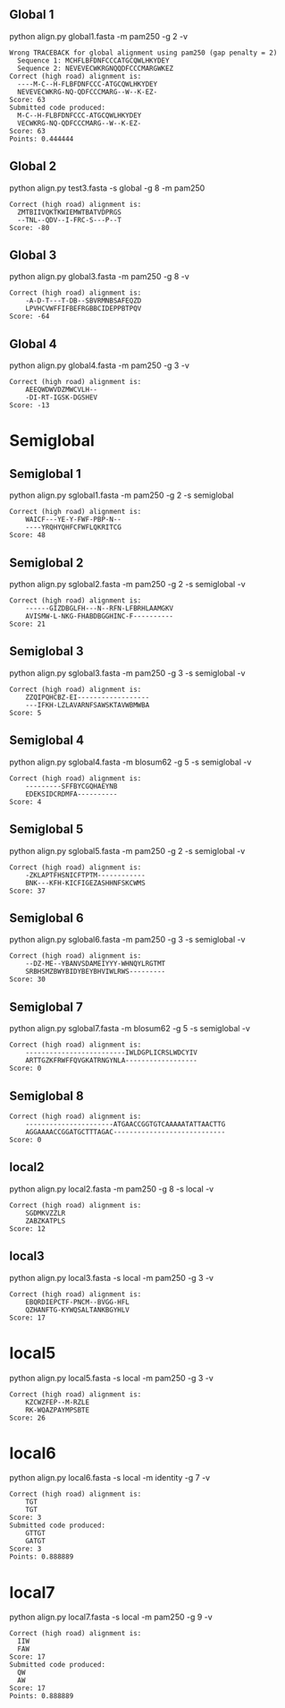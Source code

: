 ## Global 1

python align.py global1.fasta -m pam250 -g 2 -v

    Wrong TRACEBACK for global alignment using pam250 (gap penalty = 2)
      Sequence 1: MCHFLBFDNFCCCATGCQWLHKYDEY
      Sequence 2: NEVEVECWKRGNQQDFCCCMARGWKEZ
    Correct (high road) alignment is:
      ----M-C--H-FLBFDNFCCC-ATGCQWLHKYDEY
      NEVEVECWKRG-NQ-QDFCCCMARG--W--K-EZ-
    Score: 63
    Submitted code produced:
      M-C--H-FLBFDNFCCC-ATGCQWLHKYDEY
      VECWKRG-NQ-QDFCCCMARG--W--K-EZ-
    Score: 63
    Points: 0.444444


## Global 2
python align.py test3.fasta -s global -g 8 -m pam250

    Correct (high road) alignment is:
      ZMTBIIVQKTKWIEMWTBATVDPRGS
      --TNL--QDV--I-FRC-S---P--T
    Score: -80

## Global 3
python align.py global3.fasta -m pam250 -g 8 -v

    Correct (high road) alignment is:
        -A-D-T---T-DB--SBVRMNBSAFEQZD
        LPVHCVWFFIFBEFRGBBCIDEPPBTPQV
    Score: -64

## Global 4
python align.py global4.fasta -m pam250 -g 3 -v

    Correct (high road) alignment is:
        AEEQWDWVDZMWCVLH--
        -DI-RT-IGSK-DGSHEV
    Score: -13

# Semiglobal

## Semiglobal 1
python align.py sglobal1.fasta -m pam250 -g 2 -s semiglobal

    Correct (high road) alignment is:
        WAICF---YE-Y-FWF-PBP-N--
        ----YRQHYQHFCFWFLQKRITCG
    Score: 48

## Semiglobal 2
python align.py sglobal2.fasta -m pam250 -g 2 -s semiglobal -v

    Correct (high road) alignment is:
        ------GIZDBGLFH---N--RFN-LFBRHLAAMGKV
        AVISMW-L-NKG-FHABDBGGHINC-F----------
    Score: 21

## Semiglobal 3
python align.py sglobal3.fasta -m pam250 -g 3 -s semiglobal -v

    Correct (high road) alignment is:
        ZZQIPQHCBZ-EI------------------
        ---IFKH-LZLAVARNFSAWSKTAVWBMWBA
    Score: 5

## Semiglobal 4
python align.py sglobal4.fasta -m blosum62 -g 5 -s semiglobal -v

    Correct (high road) alignment is:
        ---------SFFBYCGQHAEYNB
        EDEKSIDCRDMFA----------
    Score: 4

## Semiglobal 5
python align.py sglobal5.fasta -m pam250 -g 2 -s semiglobal -v

    Correct (high road) alignment is:
        -ZKLAPTFHSNICFTPTM------------
        BNK---KFH-KICFIGEZASHHNFSKCWMS
    Score: 37

## Semiglobal 6
python align.py sglobal6.fasta -m pam250 -g 3 -s semiglobal -v

    Correct (high road) alignment is:
        --DZ-ME--YBANVSDAMEIYYY-WHNQYLRGTMT
        SRBHSMZBWYBIDYBEYBHVIWLRWS---------
    Score: 30
    
## Semiglobal 7
python align.py sglobal7.fasta -m blosum62 -g 5 -s semiglobal -v

    Correct (high road) alignment is:
        -------------------------IWLDGPLICRSLWDCYIV
        ARTTGZKFRWFFQVGKATRNGYNLA------------------
    Score: 0
## Semiglobal 8

    Correct (high road) alignment is:
        ----------------------ATGAACCGGTGTCAAAAATATTAACTTG
        AGGAAAACCGGATGCTTTAGAC----------------------------
    Score: 0

## local2
python align.py local2.fasta -m pam250 -g 8 -s local -v

    Correct (high road) alignment is:
        SGDMKVZZLR
        ZABZKATPLS
    Score: 12

## local3
python align.py local3.fasta -s local -m pam250 -g 3 -v

    Correct (high road) alignment is:
        EBQRDIEPCTF-PNCM--BVGG-HFL
        QZHANFTG-KYWQSALTANKBGYHLV
    Score: 17

# local5
python align.py local5.fasta -s local -m pam250 -g 3 -v

    Correct (high road) alignment is:
        KZCWZFEP--M-RZLE
        RK-WQAZPAYMPSBTE
    Score: 26

# local6
python align.py local6.fasta -s local -m identity -g 7 -v

    Correct (high road) alignment is:
        TGT
        TGT
    Score: 3
    Submitted code produced:
        GTTGT
        GATGT
    Score: 3
    Points: 0.888889

# local7
python align.py local7.fasta -s local -m pam250 -g 9 -v

    Correct (high road) alignment is:
      IIW
      FAW
    Score: 17
    Submitted code produced:
      QW
      AW
    Score: 17
    Points: 0.888889

